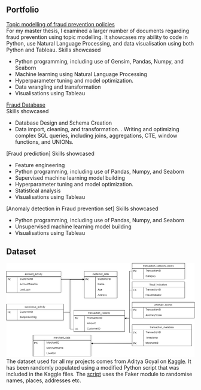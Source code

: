## Portfolio

[Topic modelling of fraud prevention policies](./topicmodelling.md) <br>
For my master thesis, I examined a larger number of documents regarding fraud prevention using topic modelling. It showcases my ability to code in Python, use Natural Language Processing, and data visualisation using both Python and Tableau.
Skills showcased
- Python programming, including use of Gensim, Pandas, Numpy, and Seaborn
- Machine learning using Natural Language Processing
- Hyperparameter tuning and model optimization.
- Data wrangling and transformation
- Visualisations using Tableau 

[Fraud Database](./SQL_project.md) <br>
Skills showcased
- Database Design and Schema Creation
- Data import, cleaning, and transformation.
. Writing and optimizing complex SQL queries, including joins, aggregations, CTE, window functions, and UNIONs.

[Fraud prediction]
Skills showcased
- Feature engineering
- Python programming, including use of Pandas, Numpy, and Seaborn
- Supervised machine learning model building
- Hyperparameter tuning and model optimization.
- Statistical analysis
- Visualisations using Tableau
  
[Anomaly detection in Fraud prevention set]
Skills showcased
- Python programming, including use of Pandas, Numpy, and Seaborn
- Unsupervised machine learning model building
- Visualisations using Tableau

## Dataset 
![Entity Relationship Diagram](erdver2.drawio.png)
The dataset used for all my projects comes from Aditya Goyal on [Kaggle](https://www.kaggle.com/datasets/goyaladi/fraud-detection-dataset/data). 
It has been randomly populated using a modified Python script that was included in the Kaggle files. The [script](creating_random_database) uses the Faker module to randomise names, places, addresses etc.
